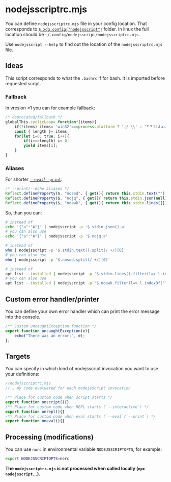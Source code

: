 # nodejsscriptrc.mjs
You can define `nodejsscriptrc.mjs` file in your config location.
That corresponds to [`$.xdg.config("nodejsscript")`](../docs/modules/xdg_.xdg.md#config) folder.
In linux the full location should be `~/.config/nodejsscript/nodejsscriptrc.mjs`.

Use `nodejsscript --help` to find out the location of
the `nodejsscriptrc.mjs` file.

## Ideas
This script corresponds to what the `.bashrc` if for bash. It is imported before
requested script.

### Fallback
In vresion ≥1 you can for example fallback:

```js
/* deprecated/fallback */
globalThis.cyclicLoop= function*(items){
	if(!items) items= 'win32'===process.platform ? '|/-\\' : "⠋⠙⠹⠸⠼⠴⠦⠧⠇⠏";
	const { length }= items;
	for(let i=0; true; i++){
		if(i===length) i= 0;
		yield items[i];
	}
}
```

### Aliases
For shorter [`--eval`/`--print`](./eval_print.md#aliases):
```js
/* --print/--echo aliases */
Reflect.defineProperty($, "nosed", { get(){ return this.stdin.text(""); }, });
Reflect.defineProperty($, "nojq", { get(){ return this.stdin.json(null); }, });
Reflect.defineProperty($, "noawk", { get(){ return this.stdin.lines([]); }, });
```

So, than you can:
```bash
# instead of
echo '{"a":"A"}' | nodejsscript -p '$.stdin.json().a'
# you can also use
echo '{"a":"A"}' | nodejsscript -p '$.nojq.a'
```
```bash
# instead of
who | nodejsscript -p '$.stdin.text().split(/ +/)[0]'
# you can also use
who | nodejsscript -p '$.nosed.split(/ +/)[0]'
```
```bash
# instead of
apt list --installed | nodejsscript -p '$.stdin.lines().filter(l=> l.indexOf("libreoffice")!==-1).length'
# you can also use
apt list --installed | nodejsscript -p '$.noawk.filter(l=> l.indexOf("libreoffice")!==-1).length'
```
## Custom error handler/printer
You can define your own error handler which can print the error message
into the console.

```js
/** Custom uncaughtException function */
export function uncaughtException(e){
	echo("There was an error:", e);
};
```

## Targets
You can specify in which kind of nodejsscript invocation you want to use
your definitions:

```js
//nodejsscriptrc.mjs
// … my code evaluated for each nodejsscript invocation

/** Place for custom code when script starts */
export function onscript(){}
/** Place for custom code when REPL starts (`--interactive`) */
export function onrepl(){}
/** Place for custom code when eval starts (`--eval`/`--print`) */
export function oneval(){}
```

## Processing (modifications)
You can use `norc` in environmental variable `NODEJSSCRIPTOPTS`, for example:
```bash
export NODEJSSCRIPTOPTS=norc
```
**The `nodejsscriptrc.mjs` is not processed when called locally (`npx nodejsscript`…).**
